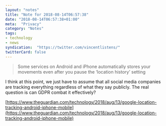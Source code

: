 ```yaml
---
layout: "notes"
title: "Note for 2018-08-14T06:57:38"
date: "2018-08-14T06:57:38+01:00"
meta:  "Privacy"
category: "Notes"
tags:
- technology
- news
syndication:  "https://twitter.com/vincentlistens/"
twitterCard: false
---
```


> Some services on Android and iPhone automatically stores your movements even after you pause the ‘location history’ setting

I think at this point, we just have to assume that all social media companies are tracking everything regardless of what they say publicly. The real question is can GDPR combat it effectively?

[https://www.theguardian.com/technology/2018/aug/13/google-location-tracking-android-iphone-mobile](https://www.theguardian.com/technology/2018/aug/13/google-location-tracking-android-iphone-mobile)

